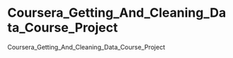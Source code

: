 # Coursera_Getting_And_Cleaning_Data_Course_Project
Coursera_Getting_And_Cleaning_Data_Course_Project
